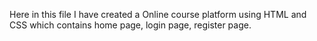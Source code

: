 Here in this file I have created a Online course platform using HTML and CSS which contains home page, login page, register page.
